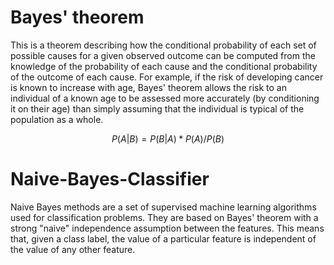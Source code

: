 # Bayes' theorem

This is a theorem describing how the conditional probability of each set of possible causes for a given observed outcome can be computed from the knowledge of the probability of each cause and the conditional probability of the outcome of each cause. For example, if the risk of developing cancer is known to increase with age, Bayes' theorem allows the risk to an individual of a known age to be assessed more accurately (by conditioning it on their age) than simply assuming that the individual is typical of the population as a whole.

```math
P(A|B) = P(B|A) * P(A) / P(B)
```

# Naive-Bayes-Classifier

Naive Bayes methods are a set of supervised machine learning algorithms used for classification problems. They are based on Bayes' theorem with a strong "naive" independence assumption between the features. This means that, given a class label, the value of a particular feature is independent of the value of any other feature.
